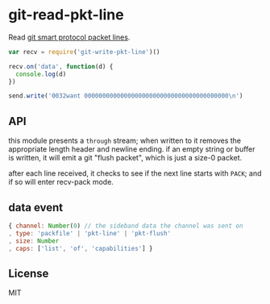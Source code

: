 # git-read-pkt-line

Read [git smart protocol packet lines](https://www.kernel.org/pub/software/scm/git/docs/v1.7.0.5/technical/pack-protocol.txt).

```javascript
var recv = require('git-write-pkt-line')()

recv.on('data', function(d) {
  console.log(d)
})

send.write('0032want 0000000000000000000000000000000000000000\n')

```

## API

this module presents a `through` stream; when written to it removes the appropriate
length header and newline ending. if an empty string or buffer is written, it will
emit a git "flush packet", which is just a size-0 packet. 

after each line received, it checks to see if the next line starts with `PACK`; and if so will enter recv-pack mode. 

## data event

```javascript
{ channel: Number(0) // the sideband data the channel was sent on
, type: 'packfile' | 'pkt-line' | 'pkt-flush'
, size: Number
, caps: ['list', 'of', 'capabilities'] }
```

## License

MIT
